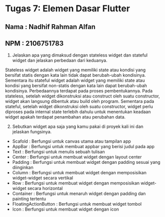 # Tugas 7: Elemen Dasar Flutter

## Nama         : Nadhif Rahman Alfan

## NPM          : 2106751783

1. Jelaskan apa yang dimaksud dengan stateless widget dan stateful widget dan jelaskan perbedaan dari keduanya.

Stateless widget adalah widget yang memiliki state atau kondisi yang bersifat statis dengan kata lain tidak dapat berubah-ubah kondisinya. Sementara itu stateful widget adalah widget yang memiliki state atau kondisi yang bersifat non-statis dengan kata lain dapat berubah-ubah kondisinya. Perbedaannya terdapat pada proses pembentukannya. Pada stateless, setelah widget dikonstruksi atau construct oleh suatu constructor, widget akan langsung dibentuk atau build oleh program. Sementara pada stateful, setelah widget dikonstruksi oleh suatu constructor, widget perlu diproses pada internal state terlebih dahulu untuk menentukan keadaan widget apakah terdapat penambahan atau perubahan data.

2. Sebutkan widget apa saja yang kamu pakai di proyek kali ini dan jelaskan fungsinya.
  - Scafold : Berfungsi untuk canvas utama atau tampilan app
  - AppBar : Berfungsi untuk membuat appbar yang berisi judul pada app
  - Text : Berfungsi untuk menulis sebuah tulisan
  - Center : Berfungsi untuk membuat widget dengan layout center
  - Padding : Berfungsi untuk membuat widget dengan padding sesuai yang diinginkan
  - Column : Berfungsi untuk membuat widget dengan memposisikan widget-widget secara vertikal
  - Row : Berfungsi untuk membuat widget dengan memposisikan widget-widget secara horizontal
  - Container : Berfungsi untuk menaruh widget dengan padding dan painting tertentu
  - FloatingActionButton : Berfungsi untuk membuat widget tombol
  - Icon : Berfungsi untuk membuat widget dengan icon
